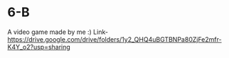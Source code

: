 # 6-B
A video game made by me :)
Link- https://drive.google.com/drive/folders/1y2_QHQ4uBGTBNPa80ZjFe2mfr-K4Y_o2?usp=sharing
